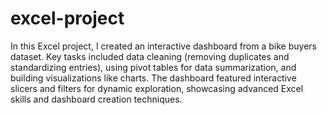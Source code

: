 # excel-project

In this Excel project, I created an interactive dashboard from a bike buyers dataset. Key tasks included data cleaning (removing duplicates and standardizing entries), using pivot tables for data summarization, and building visualizations like charts. The dashboard featured interactive slicers and filters for dynamic exploration, showcasing advanced Excel skills and dashboard creation techniques.
